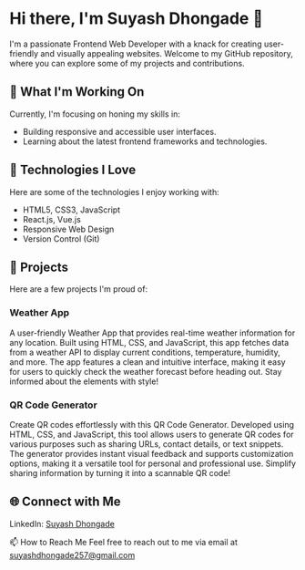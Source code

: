 # Hi there, I'm Suyash Dhongade 👋

I'm a passionate Frontend Web Developer with a knack for creating user-friendly and visually appealing websites. Welcome to my GitHub repository, where you can explore some of my projects and contributions.

## 🔭 What I'm Working On
Currently, I'm focusing on honing my skills in:
- Building responsive and accessible user interfaces.
- Learning about the latest frontend frameworks and technologies.

## 🌱 Technologies I Love
Here are some of the technologies I enjoy working with:
- HTML5, CSS3, JavaScript
- React.js, Vue.js
- Responsive Web Design
- Version Control (Git)

## 🚀 Projects
Here are a few projects I'm proud of:

### Weather App
A user-friendly Weather App that provides real-time weather information for any location. Built using HTML, CSS, and JavaScript, this app fetches data from a weather API to display current conditions, temperature, humidity, and more. The app features a clean and intuitive interface, making it easy for users to quickly check the weather forecast before heading out. Stay informed about the elements with style!

### QR Code Generator
Create QR codes effortlessly with this QR Code Generator. Developed using HTML, CSS, and JavaScript, this tool allows users to generate QR codes for various purposes such as sharing URLs, contact details, or text snippets. The generator provides instant visual feedback and supports customization options, making it a versatile tool for personal and professional use. Simplify sharing information by turning it into a scannable QR code!

## 🌐 Connect with Me
LinkedIn: [Suyash Dhongade](https://www.linkedin.com/in/suyash-dhongade)

📫 How to Reach Me
Feel free to reach out to me via email at suyashdhongade257@gmail.com
